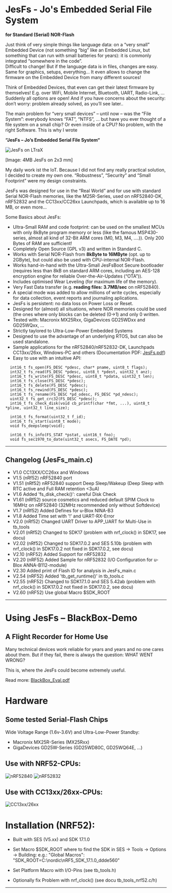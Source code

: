 # JesFs - Jo's Embedded Serial File System #
**for Standard (Serial) NOR-Flash**

Just think of very simple things like language data: on a “very small” 
Embedded Device (not something “big” like an Embedded Linux, but something 
that can run with small batteries for years): it is commonly integrated 
“somewhere in the code”.  
Difficult to change! But if the language data is in files, 
changes are easy. Same for graphics, setups, everything…
It even allows to change the firmware on the Embedded Device from many different sources!

Think of Embedded Devices, that even can get their latest firmware by themselves! E.g. over 
WiFi, Mobile Internet, Bluetooth, UART, Radio-Link, …  
Suddenly all options are open! And if you have concerns about 
the security: don’t worry: problem already solved, as you’ll see later..

The main problem for “very small devices” – until now – was the “File System”: 
everybody knows “FAT”, “NTFS”, … but have you ever thought of a file system on a small chip? 
Or even inside of a CPU? No problem, with the right Software. This is why I wrote 

**“JesFs – Jo’s Embedded Serial File System“**

![JesFs on LTraX](https://github.com/joembedded/JesFs/blob/master/Documentation/ltx_jesfs.jpg)

[Image: 4MB JesFs on 2x3 mm]


My daily work ist the IoT. Because I did not find any really practical solution, 
I decided to create my own one. “Robustness”, “Security” and “Small Footprint” 
were my design constraints.

JesFs was designed for use in the “Real World” and for use with standard Serial NOR-Flash memories, 
like the M25R-Series, used on nRF52840-DK, nRF52832 and the CC13xx/CC26xx Launchpads, which is available up to 16 MB, or even more…

Some Basics about JesFs:

- Ultra-Small RAM and code footprint: can be used on the smallest MCUs with only 8kByte program memory or less (like the famous MSP430-series, almost all kind of 32-Bit ARM cores (M0, M3, M4, ….)). Only 200 Bytes of RAM are sufficient!
- Completely Open Source (GPL v3) and written in Standard C.
- Works with Serial NOR-Flash from **8kByte to 16MByte** (opt. up to 2GByte), but could also be used with CPU-internal NOR-Flash.
- Works hand-in-hand with the Ultra-Small JesFsBoot Secure bootloader (requires less than 8kB on standard ARM cores, including an AES-128 encryption engine for reliable Over-the-Air-Updates (“OTA”)).
- Includes optimised Wear Leveling (for maximum life of the memory).
- Very Fast Data transfer (e.g. **reading files: 3.7MB/sec** on nRF52840).
- A special mode was added to allow millions of write cycles, especially for data collection, event reports and journaling aplications.
- JesFs is persistent: no data loss on Power Loss or Reset.
- Designed for (almost) all situations, where NOR memories could be used (the ones where only blocks can be deleted (0->1) and only 0 written.
- Tested with:  Macronix MX25Rxx, GigaDevices GD25WDxx and GD25WQxx, ...
- Strictly taylored to Ultra-Low-Power Embedded Systems
- Designed to use the advantage of an underlying RTOS, but can also be used standalone.
- Sample applications for the nRF52840/nRF52832-DK, Launchpads CC13xx/26xx, Windows-PC and others (Documentation PDF: [JesFs.pdf](https://github.com/joembedded/JesFs/blob/master/Documentation/JesFs.pdf))
- Easy to use with an intuitive API:

```
  int16_t fs_open(FS_DESC *pdesc, char* pname, uint8_t flags);
  int32_t fs_read(FS_DESC *pdesc, uint8_t *pdest, uint32_t anz);
  int16_t fs_write(FS_DESC *pdesc, uint8_t *pdata, uint32_t len);
  int16_t fs_close(FS_DESC *pdesc);
  int16_t fs_delete(FS_DESC *pdesc);
  int16_t fs_rewind(FS_DESC *pdesc);
  int16_t fs_rename(FS_DESC *pd_odesc, FS_DESC *pd_ndesc);
  uint32_t fs_get_crc32(FS_DESC *pdesc);
  int16_t fs_check_disk(void cb_printf(char *fmt, ...), uint8_t *pline, uint32_t line_size);
  
  int16_t fs_format(uint32_t f_id);
  int16_t fs_start(uint8_t mode);
  void fs_deepsleep(void);

  int16_t fs_info(FS_STAT *pstat, uint16_t fno);
  void fs_sec1970_to_date(uint32_t asecs, FS_DATE *pd);
```
---

## Changelog (JesFs_main.c) ##
- V1.0  CC13XX/CC26xx and Windows
- V1.5  (nRf52) nRF52840 port
- V1.51 (nRf52) nRF52840 support Deep Sleep/Wakeup (Deep Sleep with RTC active and Full RAM retention <3uA)
- V1.6  Added 'fs_disk_check()': careful Disk Check
- V1.61 (nRf52) source cosmetics and reduced default SPIM Clock to 16MHz on nRF52840 (32MHz recommended only without Softdevice)
- V1.7  (nRf52) Added Defines for u-Blox NINA-B3 
- V1.8  Added Time set with '!' and UART-RX-Error
- V2.0  (nRf52) Changed UART Driver to APP_UART for Multi-Use in tb_tools
- V2.01 (nRf52) Changed to SDK17 (problem with nrf_clock() in SDK17, see docu)
- V2.02 (nRf52) Changed to SDK17.0.2 and SES 5.10b (problem with nrf_clock() in SDK17.0.2 not fixed in SDK17.0.2, see docu)
- V2.10 (nRF52) Added Support for nRF52832 
- V2.20 (nRF52) Added Sample for nRF52832 (I/O Configuration for u-Blox ANNA-B112-module)
- V2.30 Added print of Flash ID for analysis in JesFs_main.c 
- V2.54 (nRF52) Added 'tb_get_runtime()' in tb_tools.c
- V2.55 (nRF52) Changed to SDK17.1.0 and SES 5.42ab (problem with nrf_clock() in SDK17.0.2 not fixed in SDK17.0.2, see docu)
- V2.60 (nRF52) Use global Macro $SDK_ROOT
---

# Using JesFs – BlackBox-Demo #
## A Flight Recorder for Home Use ##

Many technical devices work reliable for years and years and no one cares about them. But if they fail, there is always the question: WHAT WENT WRONG?

This is, where the JesFs could become extremely useful.

Read more: [BlackBox_Eval.pdf](https://github.com/joembedded/JesFs/blob/master/usecase_BlackBox/BlackBox_Eval.pdf)

# Hardware #
## Some tested Serial-Flash Chips ###
Wide Voltage Range (1.6v-3.6V) and Ultra-Low-Power Standby:
- Macronix MX25R-Series (MX25Rxx)
- GigaDevices GD25W-Series (GD25WD80C, GD25WQ64E, ...)

## Use with NRF52-CPUs: ##
![nRF52840](https://github.com/joembedded/JesFs/blob/master/Documentation/nrf52840.jpg)
![nRF52832](https://github.com/joembedded/JesFs/blob/master/Documentation/nrf52832.jpg)

## Use with CC13xx/26xx-CPUs: ##
![CC13xx/26xx](https://github.com/joembedded/JesFs/blob/master/Documentation/CC13xx26xx.jpg)

# Installation (NRF52):
- Built with SES (V5.xx) and SDK 17.1.0

- Set Macro $SDK_ROOT where to find the SDK in SES -> Tools -> Options -> Building:
  e.g.: "Global Macros": "SDK_ROOT=C:\nordic\nRF5_SDK_17.1.0_ddde560"

- Set Platform Macro with I/O-Pins (see tb_tools.h)

- Optionally fix Problem with nrf_clock() (see docu tb_tools_nrf52.c/h)

---

